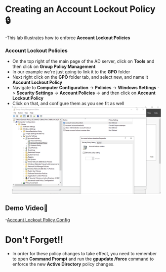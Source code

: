 # Creating an Account Lockout Policy🔒
-This lab illustrates how to enforce **Account Lockout Policies**
### Account Lockout Policies
- On the top right of the main page of the AD server, click on **Tools** and then click on **Group Policy Management**
- In our example we're just going to link it to the **GPO** folder
- Next right click on the **GPO** folder tab, and select new, and name it **Account Lockout Policy**
- Navigate to **Computer Configuration** -> **Policies** -> **Windows Settings** -> **Security Settings** -> **Account Policies** -> and then click on **Account Lockout Policy**
- Click on that, and configure them as you see fit as well
![Loom Screenshot 2025-06-06 at 08 45 15](lockout.png)

## Demo Video🎥
-[Account Lockout Policy Config](https://www.loom.com/share/bdb50ec3be2c443684e0ef2fed26bf65?sid=50ef34dd-1242-41f8-b83d-6d8dc4e89f60)

# Don't Forget!!
- In order for these policy changes to take effect, you need to remember to open **Command Prompt** and run the **gpupdate /force** command to enforce the new **Active Directory** policy changes.
